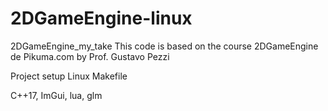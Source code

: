 # 2DGameEngine-linux

2DGameEngine_my_take
This code is based on the course 2DGameEngine de Pikuma.com by Prof. Gustavo Pezzi

Project setup Linux Makefile

C++17, ImGui, lua, glm
